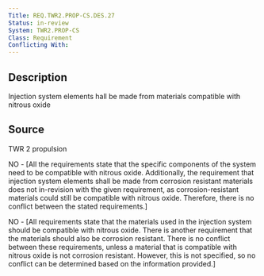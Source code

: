 ```yaml
---
Title: REQ.TWR2.PROP-CS.DES.27
Status: in-review
System: TWR2.PROP-CS
Class: Requirement
Conflicting With: 
---
```


## Description

Injection system elements hall be made from materials compatible with nitrous oxide

## Source

TWR 2 propulsion


NO - [All the requirements state that the specific components of the system need to be compatible with nitrous oxide. Additionally, the requirement that injection system elements shall be made from corrosion resistant materials does not in-revision with the given requirement, as corrosion-resistant materials could still be compatible with nitrous oxide. Therefore, there is no conflict between the stated requirements.]

NO - [All requirements state that the materials used in the injection system should be compatible with nitrous oxide. There is another requirement that the materials should also be corrosion resistant. There is no conflict between these requirements, unless a material that is compatible with nitrous oxide is not corrosion resistant. However, this is not specified, so no conflict can be determined based on the information provided.]